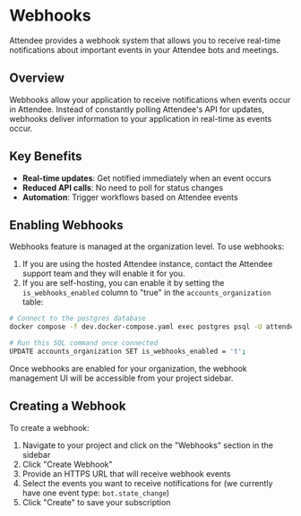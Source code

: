 # Webhooks

Attendee provides a webhook system that allows you to receive real-time notifications about important events in your Attendee bots and meetings.

## Overview

Webhooks allow your application to receive notifications when events occur in Attendee. Instead of constantly polling Attendee's API for updates, webhooks deliver information to your application in real-time as events occur.

## Key Benefits

- **Real-time updates**: Get notified immediately when an event occurs
- **Reduced API calls**: No need to poll for status changes
- **Automation**: Trigger workflows based on Attendee events

## Enabling Webhooks

Webhooks feature is managed at the organization level. To use webhooks:

1. If you are using the hosted Attendee instance, contact the Attendee support team and they will enable it for you.
2. If you are self-hosting, you can enable it by setting the `is_webhooks_enabled` column to "true" in the `accounts_organization` table:

```bash
# Connect to the postgres database
docker compose -f dev.docker-compose.yaml exec postgres psql -U attendee_development_user -d attendee_development

# Run this SQL command once connected
UPDATE accounts_organization SET is_webhooks_enabled = 't';
```

Once webhooks are enabled for your organization, the webhook management UI will be accessible from your project sidebar.

## Creating a Webhook

To create a webhook:

1. Navigate to your project and click on the "Webhooks" section in the sidebar
2. Click "Create Webhook" 
3. Provide an HTTPS URL that will receive webhook events
4. Select the events you want to receive notifications for (we currently have one event type: `bot.state_change`)
5. Click "Create" to save your subscription

